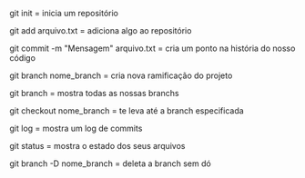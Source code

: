 git init = inicia um repositório

git add arquivo.txt = adiciona algo ao repositório 

git commit -m "Mensagem" arquivo.txt = cria um ponto na história do nosso código

git branch nome_branch = cria nova ramificação do projeto

git branch = mostra todas as nossas branchs

git checkout nome_branch = te leva até a branch especificada 

git log = mostra um log de commits 

git status = mostra o estado dos seus arquivos

git branch -D nome_branch = deleta a branch sem dó 